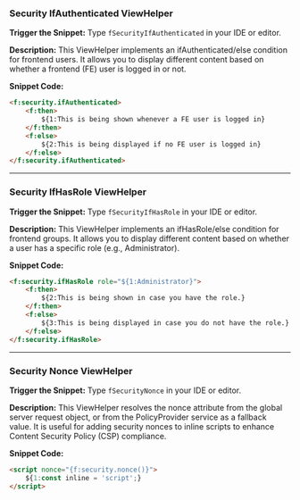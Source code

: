 ### Security IfAuthenticated ViewHelper

**Trigger the Snippet:** Type `fSecurityIfAuthenticated` in your IDE or editor.

**Description:**
This ViewHelper implements an ifAuthenticated/else condition for frontend users. It allows you to display different content based on whether a frontend (FE) user is logged in or not.

**Snippet Code:**

```html
<f:security.ifAuthenticated>
    <f:then>
        ${1:This is being shown whenever a FE user is logged in}
    </f:then>
    <f:else>
        ${2:This is being displayed if no FE user is logged in}
    </f:else>
</f:security.ifAuthenticated>
```

---

### Security IfHasRole ViewHelper

**Trigger the Snippet:** Type `fSecurityIfHasRole` in your IDE or editor.

**Description:**
This ViewHelper implements an ifHasRole/else condition for frontend groups. It allows you to display different content based on whether a user has a specific role (e.g., Administrator).

**Snippet Code:**

```html
<f:security.ifHasRole role="${1:Administrator}">
    <f:then>
        ${2:This is being shown in case you have the role.}
    </f:then>
    <f:else>
        ${3:This is being displayed in case you do not have the role.}
    </f:else>
</f:security.ifHasRole>
```

---

### Security Nonce ViewHelper

**Trigger the Snippet:** Type `fSecurityNonce` in your IDE or editor.

**Description:**
This ViewHelper resolves the nonce attribute from the global server request object, or from the PolicyProvider service as a fallback value. It is useful for adding security nonces to inline scripts to enhance Content Security Policy (CSP) compliance.

**Snippet Code:**

```html
<script nonce="{f:security.nonce()}">
    ${1:const inline = 'script';}
</script>
```
